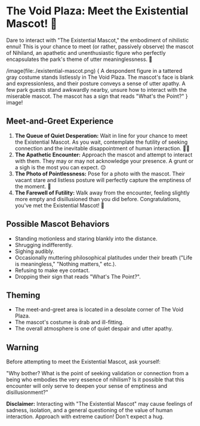 # The Void Plaza: Meet the Existential Mascot! 👤

Dare to interact with "The Existential Mascot," the embodiment of nihilistic ennui! This is your chance to meet (or rather, passively observe) the mascot of Nihiland, an apathetic and unenthusiastic figure who perfectly encapsulates the park's theme of utter meaninglessness. 👤

/image(file:./existential-mascot.png) {
A despondent figure in a tattered gray costume stands listlessly in The Void Plaza. The mascot's face is blank and expressionless, and their posture conveys a sense of utter apathy. A few park guests stand awkwardly nearby, unsure how to interact with the miserable mascot. The mascot has a sign that reads "What's the Point?"
} image!

## Meet-and-Greet Experience

1.  **The Queue of Quiet Desperation:** Wait in line for your chance to meet the Existential Mascot. As you wait, contemplate the futility of seeking connection and the inevitable disappointment of human interaction. 🚶‍♀️
2.  **The Apathetic Encounter:** Approach the mascot and attempt to interact with them. They may or may not acknowledge your presence. A grunt or a sigh is the most you can expect. 😔
3.  **The Photo of Pointlessness:** Pose for a photo with the mascot. Their vacant stare and listless posture will perfectly capture the emptiness of the moment. 📸
4.  **The Farewell of Futility:** Walk away from the encounter, feeling slightly more empty and disillusioned than you did before. Congratulations, you've met the Existential Mascot! 👋

## Possible Mascot Behaviors

*   Standing motionless and staring blankly into the distance.
*   Shrugging indifferently.
*   Sighing audibly.
*   Occasionally muttering philosophical platitudes under their breath ("Life is meaningless," "Nothing matters," etc.).
*   Refusing to make eye contact.
*   Dropping their sign that reads "What's The Point?".

## Theming

*   The meet-and-greet area is located in a desolate corner of The Void Plaza.
*   The mascot's costume is drab and ill-fitting.
*   The overall atmosphere is one of quiet despair and utter apathy.

## Warning

Before attempting to meet the Existential Mascot, ask yourself:

"Why bother? What is the point of seeking validation or connection from a being who embodies the very essence of nihilism? Is it possible that this encounter will only serve to deepen your sense of emptiness and disillusionment?"

**Disclaimer:** Interacting with "The Existential Mascot" may cause feelings of sadness, isolation, and a general questioning of the value of human interaction. Approach with extreme caution! Don't expect a hug.